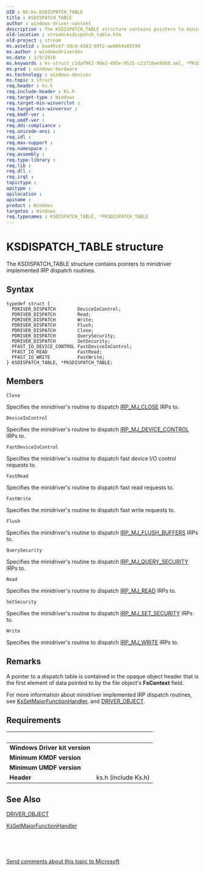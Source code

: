 ```yaml
---
UID : NS:ks.KSDISPATCH_TABLE
title : KSDISPATCH_TABLE
author : windows-driver-content
description : The KSDISPATCH_TABLE structure contains pointers to minidriver implemented IRP dispatch routines.
old-location : stream\ksdispatch_table.htm
old-project : stream
ms.assetid : baa45ce7-3dcd-4383-99f2-aeb664a03190
ms.author : windowsdriverdev
ms.date : 1/9/2018
ms.keywords : ks-struct_c1daf962-90e2-495e-9531-c23716ee9d68.xml, *PKSDISPATCH_TABLE, ks/KSDISPATCH_TABLE, ks/PKSDISPATCH_TABLE, stream.ksdispatch_table, PKSDISPATCH_TABLE structure pointer [Streaming Media Devices], KSDISPATCH_TABLE, KSDISPATCH_TABLE structure [Streaming Media Devices], PKSDISPATCH_TABLE
ms.prod : windows-hardware
ms.technology : windows-devices
ms.topic : struct
req.header : ks.h
req.include-header : Ks.h
req.target-type : Windows
req.target-min-winverclnt : 
req.target-min-winversvr : 
req.kmdf-ver : 
req.umdf-ver : 
req.ddi-compliance : 
req.unicode-ansi : 
req.idl : 
req.max-support : 
req.namespace : 
req.assembly : 
req.type-library : 
req.lib : 
req.dll : 
req.irql : 
topictype : 
apitype : 
apilocation : 
apiname : 
product : Windows
targetos : Windows
req.typenames : KSDISPATCH_TABLE, *PKSDISPATCH_TABLE
---
```


# KSDISPATCH_TABLE structure
The KSDISPATCH_TABLE structure contains pointers to minidriver implemented IRP dispatch routines.

## Syntax
````
typedef struct {
  PDRIVER_DISPATCH        DeviceIoControl;
  PDRIVER_DISPATCH        Read;
  PDRIVER_DISPATCH        Write;
  PDRIVER_DISPATCH        Flush;
  PDRIVER_DISPATCH        Close;
  PDRIVER_DISPATCH        QuerySecurity;
  PDRIVER_DISPATCH        SetSecurity;
  PFAST_IO_DEVICE_CONTROL FastDeviceIoControl;
  PFAST_IO_READ           FastRead;
  PFAST_IO_WRITE          FastWrite;
} KSDISPATCH_TABLE, *PKSDISPATCH_TABLE;
````

## Members


`Close`

Specifies the minidriver's routine to dispatch <a href="https://msdn.microsoft.com/library/windows/hardware/ff550720">IRP_MJ_CLOSE</a> IRPs to.

`DeviceIoControl`

Specifies the minidriver's routine to dispatch <a href="https://msdn.microsoft.com/library/windows/hardware/ff548649">IRP_MJ_DEVICE_CONTROL</a> IRPs to.

`FastDeviceIoControl`

Specifies the minidriver's routine to dispatch fast device I/O control requests to.

`FastRead`

Specifies the minidriver's routine to dispatch fast read requests to.

`FastWrite`

Specifies the minidriver's routine to dispatch fast write requests to.

`Flush`

Specifies the minidriver's routine to dispatch <a href="https://msdn.microsoft.com/library/windows/hardware/ff549235">IRP_MJ_FLUSH_BUFFERS</a> IRPs to.

`QuerySecurity`

Specifies the minidriver's routine to dispatch <a href="https://msdn.microsoft.com/library/windows/hardware/ff549298">IRP_MJ_QUERY_SECURITY</a> IRPs to.

`Read`

Specifies the minidriver's routine to dispatch <a href="https://msdn.microsoft.com/library/windows/hardware/ff549327">IRP_MJ_READ</a> IRPs to.

`SetSecurity`

Specifies the minidriver's routine to dispatch <a href="https://msdn.microsoft.com/library/windows/hardware/ff549407">IRP_MJ_SET_SECURITY</a> IRPs to.

`Write`

Specifies the minidriver's routine to dispatch <a href="https://msdn.microsoft.com/library/windows/hardware/ff550819">IRP_MJ_WRITE</a> IRPs to.

## Remarks
A pointer to a dispatch table is contained in the opaque object header that is the first element of data pointed to by the file object's <b>FsContext</b> field.

For more information about minidriver implemented IRP dispatch routines, see <a href="..\ks\nf-ks-kssetmajorfunctionhandler.md">KsSetMajorFunctionHandler</a>, and <a href="..\wdm\ns-wdm-_driver_object.md">DRIVER_OBJECT</a>.

## Requirements
| &nbsp; | &nbsp; |
| ---- |:---- |
| **Windows Driver kit version** |  |
| **Minimum KMDF version** |  |
| **Minimum UMDF version** |  |
| **Header** | ks.h (include Ks.h) |

## See Also

<a href="..\wdm\ns-wdm-_driver_object.md">DRIVER_OBJECT</a>

<a href="..\ks\nf-ks-kssetmajorfunctionhandler.md">KsSetMajorFunctionHandler</a>

 

 

<a href="mailto:wsddocfb@microsoft.com?subject=Documentation%20feedback [stream\stream]:%20KSDISPATCH_TABLE structure%20 RELEASE:%20(1/9/2018)&amp;body=%0A%0APRIVACY STATEMENT%0A%0AWe use your feedback to improve the documentation. We don't use your email address for any other purpose, and we'll remove your email address from our system after the issue that you're reporting is fixed. While we're working to fix this issue, we might send you an email message to ask for more info. Later, we might also send you an email message to let you know that we've addressed your feedback.%0A%0AFor more info about Microsoft's privacy policy, see http://privacy.microsoft.com/en-us/default.aspx." title="Send comments about this topic to Microsoft">Send comments about this topic to Microsoft</a>